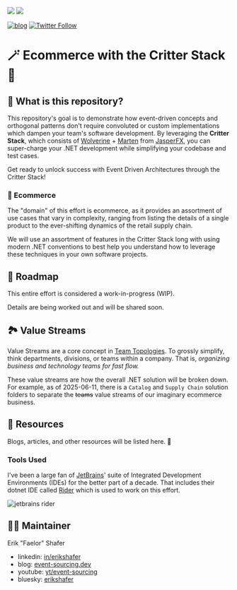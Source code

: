 [<img src="https://img.shields.io/badge/LinkedIn-0077B5?style=for-the-badge&logo=linkedin&logoColor=white" />](https://www.linkedin.com/in/erikshafer/) [<img src="https://img.shields.io/badge/YouTube-FF0000?style=for-the-badge&logo=youtube&logoColor=white" />](https://www.youtube.com/@event-sourcing)

[![blog](https://img.shields.io/badge/blog-event--sourcing.dev-blue)](https://www.event-sourcing.dev/) [![Twitter Follow](https://img.shields.io/twitter/url?label=reach%20me%20%40Faelor&style=social&url=https%3A%2F%2Ftwitter.com%2Ffaelor)](https://twitter.com/faelor)


# 🪄 Ecommerce with the Critter Stack 🛒


## 🤔 What is this repository? <a id='1.0'></a>

This repository's goal is to demonstrate how event-driven concepts and orthogonal patterns don't require convoluted or custom implementations which dampen your team's software development. By leveraging the __Critter Stack__, which consists of [Wolverine](https://wolverinefx.io/) + [Marten](https://martendb.io/) from [JasperFX](https://jasperfx.net/), you can super-charge your .NET development while simplifying your codebase and test cases.

Get ready to unlock success with Event Driven Architectures through the Critter Stack!

### 🛒 Ecommerce <a id='1.1'></a>

The "domain" of this effort is ecommerce, as it provides an assortment of use cases that vary in complexity, ranging from listing the details of a single product to the ever-shifting dynamics of the retail supply chain. 

We will use an assortment of features in the Critter Stack long with using modern .NET conventions to best help you understand how to leverage these techniques in your own software projects.


## 🚧 Roadmap <a id='2.0'></a>

This entire effort is considered a work-in-progress (WIP).

Details are being worked out and will be shared soon.


## 🏞️ Value Streams <a id='3.0'></a>

Value Streams are a core concept in [Team Topologies](https://teamtopologies.com/). To grossly simplify, think departments, divisions, or teams within a company.  That is, *organizing business and technology teams for fast flow.*

These value streams are how the overall .NET solution will be broken down. For example, as of 2025-06-11, there is a `Catalog` and `Supply Chain` solution folders to separate the ~~teams~~ value streams of our imaginary ecommerce business.


## 🏫 Resources <a id='9.0'></a>

Blogs, articles, and other resources will be listed here. 🚧

### Tools Used <a id='9.1'></a>

I've been a large fan of [JetBrains](https://www.jetbrains.com/)' suite of Integrated Development Environments (IDEs) for the better part of a decade. That includes their dotnet IDE called [Rider](https://www.jetbrains.com/rider/) which is used to work on this effort.

<img src="https://img.shields.io/badge/Rider-000000?style=for-the-badge&logo=Rider&logoColor=white" alt="jetbrains rider">


## 👷‍♂️ Maintainer <a id='10.0'></a>

Erik "Faelor" Shafer

- linkedin: [in/erikshafer](https://www.linkedin.com/in/erikshafer/)
- blog: [event-sourcing.dev](https://www.event-sourcing.dev)
- youtube: [yt/event-sourcing](https://www.youtube.com/@event-sourcing)
- bluesky: [erikshafer](https://bsky.app/profile/erikshafer.bsky.social)
